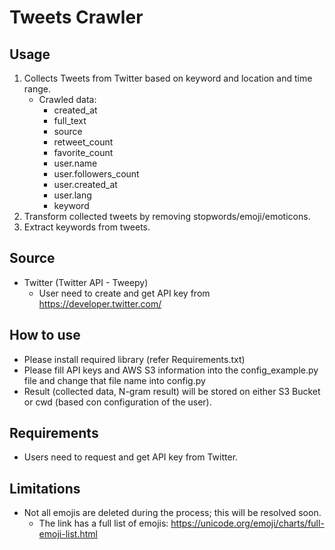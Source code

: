 # Tweets Crawler

## Usage
1. Collects Tweets from Twitter based on keyword and location and time range.
   - Crawled data:
      - created_at
      - full_text
      - source
      - retweet_count
      - favorite_count
      - user.name
      - user.followers_count
      - user.created_at
      - user.lang
      - keyword
2. Transform collected tweets by removing stopwords/emoji/emoticons.
3. Extract keywords from tweets.

## Source
- Twitter (Twitter API - Tweepy)
  - User need to create and get API key from https://developer.twitter.com/

## How to use
- Please install required library (refer Requirements.txt)
- Please fill API keys and AWS S3 information into the config_example.py file and change that file name into config.py
- Result (collected data, N-gram result) will be stored on either S3 Bucket or cwd (based con configuration of the user).

## Requirements
- Users need to request and get API key from Twitter.

## Limitations
- Not all emojis are deleted during the process; this will be resolved soon.
  - The link has a full list of emojis: https://unicode.org/emoji/charts/full-emoji-list.html